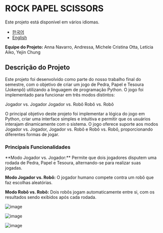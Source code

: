 # ROCK PAPEL SCISSORS
Este projeto está disponível em vários idiomas.
- [한국어](README.ko.md)
- [English](README.md)

**Equipe do Projeto:** Anna Navarro, Andressa, Michele Cristina Otta, Letícia Aiko, Yejin Chung

<h2>Descrição do Projeto</h2>  
Este projeto foi desenvolvido como parte do nosso trabalho final do semestre, com o objetivo de criar um jogo de Pedra, Papel e Tesoura (Jokenpô) utilizando a linguagem de programação Python. O jogo foi implementado para funcionar em três modos distintos:

Jogador vs. Jogador
Jogador vs. Robô
Robô vs. Robô

O principal objetivo deste projeto foi implementar a lógica do jogo em Python, criar uma interface simples e intuitiva e permitir que os usuários interajam dinamicamente com o sistema. O jogo oferece suporte aos modos Jogador vs. Jogador, Jogador vs. Robô e Robô vs. Robô, proporcionando diferentes formas de jogar.

<h3>Principais Funcionalidades</h3>  
**Modo Jogador vs. Jogador:** Permite que dois jogadores disputem uma rodada de Pedra, Papel e Tesoura, alternando-se para realizar suas jogadas.

**Modo Jogador vs. Robô:** O jogador humano compete contra um robô que faz escolhas aleatórias.

**Modo Robô vs. Robô:** Dois robôs jogam automaticamente entre si, com os resultados sendo exibidos após cada rodada.


![image](https://github.com/user-attachments/assets/209b73af-288f-4d77-b24e-767bd0d20649)



![image](https://github.com/user-attachments/assets/62af4052-70fc-4917-9cbb-a4fad66a161b)

![image](https://github.com/user-attachments/assets/6e1a39a9-3fd4-4801-9a91-fe2e0a206d2e)

